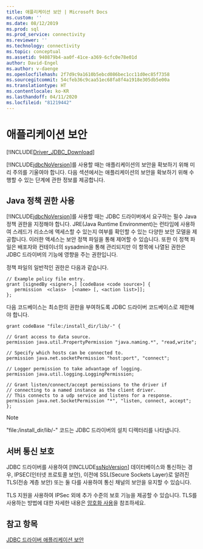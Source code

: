 ```yaml
---
title: 애플리케이션 보안 | Microsoft Docs
ms.custom: ''
ms.date: 08/12/2019
ms.prod: sql
ms.prod_service: connectivity
ms.reviewer: ''
ms.technology: connectivity
ms.topic: conceptual
ms.assetid: 940879b4-aa0f-41ce-a369-6cfc0e78e01d
author: David-Engel
ms.author: v-daenge
ms.openlocfilehash: 2f7d9c9a1610b5ebcd086bec1cc11d0ec85f7358
ms.sourcegitcommit: 54cfeb36c9caa51ec68fa8f4a1918e305db5e00a
ms.translationtype: HT
ms.contentlocale: ko-KR
ms.lasthandoff: 04/11/2020
ms.locfileid: "81219442"
---
```

# <a name="application-security"></a>애플리케이션 보안
[!INCLUDE[Driver_JDBC_Download](../../includes/driver_jdbc_download.md)]

  [!INCLUDE[jdbcNoVersion](../../includes/jdbcnoversion_md.md)]를 사용할 때는 애플리케이션의 보안을 확보하기 위해 미리 주의를 기울여야 합니다. 다음 섹션에서는 애플리케이션의 보안을 확보하기 위해 수행할 수 있는 단계에 관한 정보를 제공합니다.  
  
## <a name="using-java-policy-permissions"></a>Java 정책 권한 사용  
 [!INCLUDE[jdbcNoVersion](../../includes/jdbcnoversion_md.md)]를 사용할 때는 JDBC 드라이버에서 요구하는 필수 Java 정책 권한을 지정해야 합니다. JRE(Java Runtime Environment)는 런타임에 사용하여 스레드가 리소스에 액세스할 수 있는지 여부를 확인할 수 있는 다양한 보안 모델을 제공합니다. 이러한 액세스는 보안 정책 파일을 통해 제어할 수 있습니다. 또한 이 정책 파일은 배포자와 컨테이너의 sysadmin을 통해 관리되지만 이 항목에 나열된 권한은 JDBC 드라이버의 기능에 영향을 주는 권한입니다.  
  
 정책 파일의 일반적인 권한은 다음과 같습니다.  
  
```  
// Example policy file entry.  
grant [signedBy <signer>,] [codeBase <code source>] {  
   permission  <class>  [<name> [, <action list>]];  
};  
```  
  
 다음 코드베이스는 최소한의 권한을 부여하도록 JDBC 드라이버 코드베이스로 제한해야 합니다.  
  
```  
grant codeBase "file:/install_dir/lib/-" {  
  
// Grant access to data source.  
permission java.util.PropertyPermission "java.naming.*", "read,write";  
  
// Specify which hosts can be connected to.  
permission java.net.socketPermission "host:port", "connect";  
  
// Logger permission to take advantage of logging.  
permission java.util.logging.LoggingPermission;  
  
// Grant listen/connect/accept permissions to the driver if   
// connecting to a named instance as the client driver.   
// This connects to a udp service and listens for a response.  
permission java.net.SocketPermission "*", "listen, connect, accept";   
};   
```  
  
> [!NOTE]  
>  "file:/install_dir/lib/-" 코드는 JDBC 드라이버의 설치 디렉터리를 나타냅니다.  
  
## <a name="protecting-server-communication"></a>서버 통신 보호  
 JDBC 드라이버를 사용하여 [!INCLUDE[ssNoVersion](../../includes/ssnoversion-md.md)] 데이터베이스와 통신하는 경우, IPSEC(인터넷 프로토콜 보안), 이전에 SSL(Secure Sockets Layer)로 알려진 TLS(전송 계층 보안) 또는 둘 다를 사용하여 통신 채널의 보안을 유지할 수 있습니다.  
  
 TLS 지원을 사용하여 IPSec 외에 추가 수준의 보호 기능을 제공할 수 있습니다. TLS를 사용하는 방법에 대한 자세한 내용은 [암호화 사용](../../connect/jdbc/using-ssl-encryption.md)을 참조하세요.  
  
## <a name="see-also"></a>참고 항목  
 [JDBC 드라이버 애플리케이션 보안](../../connect/jdbc/securing-jdbc-driver-applications.md)  
  
  
